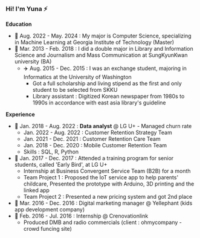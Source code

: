 


### Hi! I'm Yuna ⚡

**Education**
- 🌱 Aug. 2022 - May. 2024 : My major is Computer Science, specializing in Machine Learning at Georgia Institute of Technology (Master)
- 🌱 Mar. 2013 - Feb. 2018 : I did a double major in Library and Information Science and Journalism and Mass Communication at SungKyunKwan university (BA)
  - ✈️ Aug. 2015 - Dec. 2015 : I was an exchange student, majoring in Informatics at the University of Washington
    - Got a full scholarship and living stipend as the first and only student to be selected from SKKU
    - Library assistant : Digitized Korean newspaper from 1980s to 1990s in accordance with east asia library's guideline

**Experience**
- 💼 Jan. 2018 - Aug. 2022 : **Data analyst** @ LG U+ - Managed churn rate
   - Jan. 2022 - Aug. 2022 : Customer Retention Strategy Team
   - Jan. 2021 - Dec. 2021 : Customer Retention Care Team
   - Jan. 2018 - Dec. 2020 : Mobile Customer Retention Team
   - Skills : SQL, R, Python
- 💼 Jan. 2017 - Dec. 2017 : Attended a training program for senior students, called 'Early Bird', at LG U+
   - Internship at Business Convergent Service Team (B2B) for a month
   - Team Project 1 : Proposed the IoT service app to help parents' childcare, Presented the prototype with Arduino, 3D printing and the linked app
   - Team Project 2 : Presented a new pricing system and got 2nd place
- 💼 Mar. 2016 - Dec. 2016 : Digital marketing manager @ Yellephant (kids app development company)
- 💼 Feb. 2016 - Jul. 2016 : Internship @ Crenovationlink
   - Produced DMB and radio commercials (client : ohmycompany - crowd funcing site)


<!--
**reasonmii/reasonmii** is a ✨ _special_ ✨ repository because its `README.md` (this file) appears on your GitHub profile.

Here are some ideas to get you started:

- 🔭 I’m currently working on ...
- 🌱 I’m currently learning ...
- 👯 I’m looking to collaborate on ...
- 🤔 I’m looking for help with ...
- 💬 Ask me about ...
- 📫 How to reach me: ...
- 😄 Pronouns: ...
- ⚡ Fun fact: ...
-->
